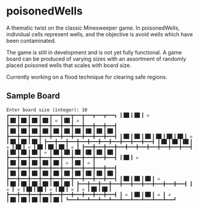 poisonedWells
=============

A thematic twist on the classic Minesweeper game. In poisonedWells, individual cells
represent wells, and the objective is avoid wells which have been contaminated.

The game is still in development and is not yet fully functional. A game board
can be produced of varying sizes with an assortment of randomly placed poisoned
wells that scales with board size.

Currently working on a flood technique for clearing safe regions.


## Sample Board

`Enter board size (integer): 10
┏━━━┳━━━┳━━━┳━━━┳━━━┳━━━┳━━━┳━━━┳━━━┳━━━┓
┃▐█▌┃▐█▌┃ ☠ ┃▐█▌┃▐█▌┃▐█▌┃▐█▌┃ ☠ ┃▐█▌┃ ☠ ┃
┣━━━╋━━━╋━━━╋━━━╋━━━╋━━━╋━━━╋━━━╋━━━╋━━━┫
┃▐█▌┃▐█▌┃▐█▌┃▐█▌┃▐█▌┃▐█▌┃▐█▌┃▐█▌┃▐█▌┃▐█▌┃
┣━━━╋━━━╋━━━╋━━━╋━━━╋━━━╋━━━╋━━━╋━━━╋━━━┫
┃▐█▌┃▐█▌┃▐█▌┃▐█▌┃▐█▌┃▐█▌┃ ☠ ┃▐█▌┃▐█▌┃▐█▌┃
┣━━━╋━━━╋━━━╋━━━╋━━━╋━━━╋━━━╋━━━╋━━━╋━━━┫
┃▐█▌┃▐█▌┃▐█▌┃ ☠ ┃▐█▌┃ ☠ ┃▐█▌┃▐█▌┃▐█▌┃ ☠ ┃
┣━━━╋━━━╋━━━╋━━━╋━━━╋━━━╋━━━╋━━━╋━━━╋━━━┫
┃▐█▌┃▐█▌┃▐█▌┃ ☠ ┃▐█▌┃▐█▌┃▐█▌┃▐█▌┃▐█▌┃▐█▌┃
┣━━━╋━━━╋━━━╋━━━╋━━━╋━━━╋━━━╋━━━╋━━━╋━━━┫
┃▐█▌┃ ☠ ┃▐█▌┃▐█▌┃▐█▌┃▐█▌┃▐█▌┃ ☠ ┃▐█▌┃ ☠ ┃
┣━━━╋━━━╋━━━╋━━━╋━━━╋━━━╋━━━╋━━━╋━━━╋━━━┫
┃▐█▌┃▐█▌┃▐█▌┃▐█▌┃▐█▌┃▐█▌┃▐█▌┃▐█▌┃▐█▌┃▐█▌┃
┣━━━╋━━━╋━━━╋━━━╋━━━╋━━━╋━━━╋━━━╋━━━╋━━━┫
┃▐█▌┃▐█▌┃▐█▌┃ ☠ ┃▐█▌┃▐█▌┃▐█▌┃▐█▌┃▐█▌┃▐█▌┃
┣━━━╋━━━╋━━━╋━━━╋━━━╋━━━╋━━━╋━━━╋━━━╋━━━┫
┃ ☠ ┃ ☠ ┃▐█▌┃▐█▌┃ ☠ ┃▐█▌┃ ☠ ┃ ☠ ┃▐█▌┃▐█▌┃
┣━━━╋━━━╋━━━╋━━━╋━━━╋━━━╋━━━╋━━━╋━━━╋━━━┫
┃ ☠ ┃▐█▌┃▐█▌┃ ☠ ┃ ☠ ┃▐█▌┃▐█▌┃▐█▌┃▐█▌┃▐█▌┃
┗━━━┻━━━┻━━━┻━━━┻━━━┻━━━┻━━━┻━━━┻━━━┻━━━┛`
